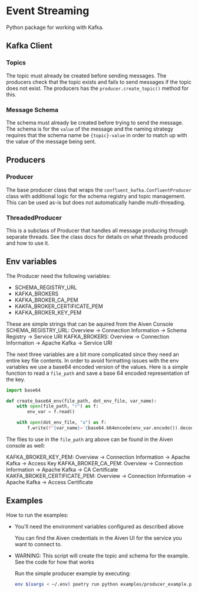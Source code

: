 # Event Streaming

Python package for working with Kafka.

## Kafka Client

### Topics

The topic must already be created before sending messages. The producers check that the topic exists and fails to
send messages if the topic does not exist. The producers has the `producer.create_topic()` method for this.

### Message Schema

The schema must already be created before trying to send the message. The schema is for the `value` of the
message and the naming strategy requires that the schema name be `{topic}-value` in order to match up with
the value of the message being sent.

## Producers

### Producer

The base producer class that wraps the `confluent_kafka.ConfluentProducer` class with additional logic for the
schema registry and topic management. This can be used as-is but does not automatically handle multi-threading.

### ThreadedProducer

This is a subclass of Producer that handles all message producing through separate threads. See the class docs
for details on what threads produced and how to use it.

## Env variables

The Producer need the following variables:

- SCHEMA_REGISTRY_URL
- KAFKA_BROKERS
- KAFKA_BROKER_CA_PEM
- KAKFA_BROKER_CERTIFICATE_PEM
- KAFKA_BROKER_KEY_PEM

These are simple strings that can be aquired from the Aiven Console
SCHEMA_REGISTRY_URL: Overview -> Connection Information -> Schema Registry -> Service URI
KAFKA_BROKERS: Overview -> Connection Information -> Apache Kafka -> Service URI

The next three variables are a bit more complicated since they need an entire key file contents. In order to avoid
formatting issues with the env variables we use a base64 encoded version of the values. Here is a simple function
to read a `file_path` and save a base 64 encoded representation of the key.

```python
import base64

def create_base64_env(file_path, dot_env_file, var_name):
    with open(file_path, "r") as f:
        env_var = f.read()

    with open(dot_env_file, "a") as f:
        f.write(f"{var_name}='{base64.b64encode(env_var.encode()).decode()}'\n")
```

The files to use in the `file_path` arg above can be found in the Aiven console as well:

KAFKA_BROKER_KEY_PEM: Overview -> Connection Information -> Apache Kafka -> Access Key
KAFKA_BROKER_CA_PEM: Overview -> Connection Information -> Apache Kafka -> CA Certificate
KAKFA_BROKER_CERTIFICATE_PEM: Overview -> Connection Information -> Apache Kafka -> Access Certificate

## Examples

How to run the examples:

- You'll need the environment variables configured as described above

  You can find the Aiven credentials in the Aiven UI for the service you want to connect to.

- WARNING: This script will create the topic and schema for the example. See the code for how that works

  Run the simple producer example by executing:

  ```bash
  env $(xargs < ~/.env) poetry run python examples/producer_example.py
  ```
